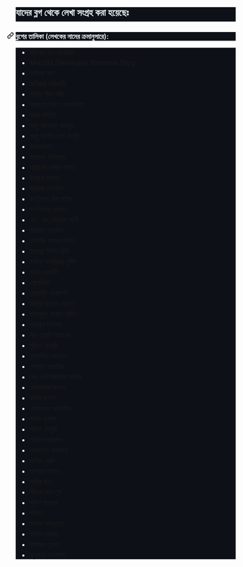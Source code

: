 <h2 dir="auto" style="background-color: #0d1117; border-bottom: 1px solid var(--borderColor-muted, var(--color-border-muted)); box-sizing: border-box; color: #e6edf3; font-family: -apple-system, BlinkMacSystemFont, &quot;Segoe UI&quot;, &quot;Noto Sans&quot;, Helvetica, Arial, sans-serif, &quot;Apple Color Emoji&quot;, &quot;Segoe UI Emoji&quot;; font-weight: var(--base-text-weight-semibold, 600); line-height: 1.25; margin-bottom: 16px; margin-top: 0px !important; padding-bottom: 0.3em;" tabindex="-1">যাদের ব্লগ থেকে লেখা সংগ্রহ করা হয়েছেঃ</h2><h4 dir="auto" style="background-color: #0d1117; box-sizing: border-box; color: #e6edf3; font-family: -apple-system, BlinkMacSystemFont, &quot;Segoe UI&quot;, &quot;Noto Sans&quot;, Helvetica, Arial, sans-serif, &quot;Apple Color Emoji&quot;, &quot;Segoe UI Emoji&quot;; font-size: 16px; font-weight: var(--base-text-weight-semibold, 600); line-height: 1.25; margin-bottom: 16px; margin-top: 24px;" tabindex="-1"><a aria-hidden="true" class="anchor" href="https://github.com/me-shaon/bangla-programming-resources/blob/master/blog-list.md#%E0%A6%AC%E0%A7%8D%E0%A6%B2%E0%A6%97%E0%A7%87%E0%A6%B0-%E0%A6%A4%E0%A6%BE%E0%A6%B2%E0%A6%BF%E0%A6%95%E0%A6%BE-%E0%A6%B2%E0%A7%87%E0%A6%96%E0%A6%95%E0%A7%87%E0%A6%B0-%E0%A6%A8%E0%A6%BE%E0%A6%AE%E0%A7%87%E0%A6%B0-%E0%A6%95%E0%A7%8D%E0%A6%B0%E0%A6%AE%E0%A6%BE%E0%A6%A8%E0%A7%81%E0%A6%B8%E0%A6%BE%E0%A6%B0%E0%A7%87" id="user-content-ব্লগের-তালিকা-লেখকের-নামের-ক্রমানুসারে" style="background-color: transparent; box-sizing: border-box; float: left; line-height: 1; margin-left: -20px; padding-right: 4px; position: absolute; text-decoration-line: none;"><svg aria-hidden="true" class="octicon octicon-link" height="16" version="1.1" viewbox="0 0 16 16" width="16"><path d="m7.775 3.275 1.25-1.25a3.5 3.5 0 1 1 4.95 4.95l-2.5 2.5a3.5 3.5 0 0 1-4.95 0 .751.751 0 0 1 .018-1.042.751.751 0 0 1 1.042-.018 1.998 1.998 0 0 0 2.83 0l2.5-2.5a2.002 2.002 0 0 0-2.83-2.83l-1.25 1.25a.751.751 0 0 1-1.042-.018.751.751 0 0 1-.018-1.042Zm-4.69 9.64a1.998 1.998 0 0 0 2.83 0l1.25-1.25a.751.751 0 0 1 1.042.018.751.751 0 0 1 .018 1.042l-1.25 1.25a3.5 3.5 0 1 1-4.95-4.95l2.5-2.5a3.5 3.5 0 0 1 4.95 0 .751.751 0 0 1-.018 1.042.751.751 0 0 1-1.042.018 1.998 1.998 0 0 0-2.83 0l-2.5 2.5a1.998 1.998 0 0 0 0 2.83Z"></path></svg></a>ব্লগের তালিকা (লেখকের নামের ক্রমানুসারে):</h4><ul dir="auto" style="background-color: #0d1117; box-sizing: border-box; color: #e6edf3; font-family: -apple-system, BlinkMacSystemFont, &quot;Segoe UI&quot;, &quot;Noto Sans&quot;, Helvetica, Arial, sans-serif, &quot;Apple Color Emoji&quot;, &quot;Segoe UI Emoji&quot;; font-size: 16px; margin-bottom: 0px !important; margin-top: 0px; padding-left: 2em;"><li style="box-sizing: border-box;"><a href="http://www.howtocode.com.bd/" rel="nofollow" style="background-color: transparent; box-sizing: border-box; text-decoration-line: none;">How-to-code</a></li><li style="box-sizing: border-box; margin-top: 0.25em;"><a href="https://developer.mozilla.org/bn-BD/" rel="nofollow" style="background-color: transparent; box-sizing: border-box; text-decoration-line: none;">Mozilla Developer Network Blog</a></li><li style="box-sizing: border-box; margin-top: 0.25em;"><a href="http://binaryrongo.anindyaspaul.com/" rel="nofollow" style="background-color: transparent; box-sizing: border-box; text-decoration-line: none;">অনিন্দ্য পাল</a></li><li style="box-sizing: border-box; margin-top: 0.25em;"><a href="http://deshi.engineer/" rel="nofollow" style="background-color: transparent; box-sizing: border-box; text-decoration-line: none;">অনিরুদ্ধ অধিকারী</a></li><li style="box-sizing: border-box; margin-top: 0.25em;"><a href="http://lordamit.blogspot.com/" rel="nofollow" style="background-color: transparent; box-sizing: border-box; text-decoration-line: none;">অমিত শীল অমি</a></li><li style="box-sizing: border-box; margin-top: 0.25em;"><a href="https://azharibnmostafiz.wordpress.com/" rel="nofollow" style="background-color: transparent; box-sizing: border-box; text-decoration-line: none;">আজহার ইবনে মোস্তাফিজ</a></li><li style="box-sizing: border-box; margin-top: 0.25em;"><a href="http://chorui12.blogspot.com/" rel="nofollow" style="background-color: transparent; box-sizing: border-box; text-decoration-line: none;">আনা ফারিহা</a></li><li style="box-sizing: border-box; margin-top: 0.25em;"><a href="http://masnun.com/" rel="nofollow" style="background-color: transparent; box-sizing: border-box; text-decoration-line: none;">আবু আশরাফ মাসনুন</a></li><li style="box-sizing: border-box; margin-top: 0.25em;"><a href="http://www.abuasifkhan.me/" rel="nofollow" style="background-color: transparent; box-sizing: border-box; text-decoration-line: none;">আবু আসিফ খান চৌধুরী</a></li><li style="box-sizing: border-box; margin-top: 0.25em;"><a href="https://medium.com/@amialavola" rel="nofollow" style="background-color: transparent; box-sizing: border-box; text-decoration-line: none;">আলাভোলা</a></li><li style="box-sizing: border-box; margin-top: 0.25em;"><a href="http://blog.faiyaz.info/" rel="nofollow" style="background-color: transparent; box-sizing: border-box; text-decoration-line: none;">আহমাদ ফাইয়াজ</a></li><li style="box-sizing: border-box; margin-top: 0.25em;"><a href="http://iamshaon.com/" rel="nofollow" style="background-color: transparent; box-sizing: border-box; text-decoration-line: none;">আহমেদ শামীম হাসান</a></li><li style="box-sizing: border-box; margin-top: 0.25em;"><a href="https://sites.google.com/site/smilitude/" rel="nofollow" style="background-color: transparent; box-sizing: border-box; text-decoration-line: none;">ইকরাম মাহমুদ</a></li><li style="box-sizing: border-box; margin-top: 0.25em;"><a href="http://apikothon.com/" rel="nofollow" style="background-color: transparent; box-sizing: border-box; text-decoration-line: none;">ইকরাম হোসাইন</a></li><li style="box-sizing: border-box; margin-top: 0.25em;"><a href="https://intisarbnaim.com/bn/" rel="nofollow" style="background-color: transparent; box-sizing: border-box; text-decoration-line: none;">ইনতিসার বিন নাইম</a></li><li style="box-sizing: border-box; margin-top: 0.25em;"><a href="http://software-engineering-notes-in-bangla.blogspot.com/" rel="nofollow" style="background-color: transparent; box-sizing: border-box; text-decoration-line: none;">ইশতিয়াক হোসেন</a></li><li style="box-sizing: border-box; margin-top: 0.25em;"><a href="https://logicalforhad.wordpress.com/" rel="nofollow" style="background-color: transparent; box-sizing: border-box; text-decoration-line: none;">এস. এম. ফরহাদ আলী</a></li><li style="box-sizing: border-box; margin-top: 0.25em;"><a href="http://tech.jakir.me/" rel="nofollow" style="background-color: transparent; box-sizing: border-box; text-decoration-line: none;">জাকির হোসাইন</a></li><li style="box-sizing: border-box; margin-top: 0.25em;"><a href="https://tanvir002700.wordpress.com/" rel="nofollow" style="background-color: transparent; box-sizing: border-box; text-decoration-line: none;">তানভীর হাসান অনিক</a></li><li style="box-sizing: border-box; margin-top: 0.25em;"><a href="http://subeen.com/" rel="nofollow" style="background-color: transparent; box-sizing: border-box; text-decoration-line: none;">তামান্না নিশাত রিনি</a></li><li style="box-sizing: border-box; margin-top: 0.25em;"><a href="http://subeen.com/" rel="nofollow" style="background-color: transparent; box-sizing: border-box; text-decoration-line: none;">তামিম শাহরিয়ার সুবীন</a></li><li style="box-sizing: border-box; margin-top: 0.25em;"><a href="https://nuhil.net/" rel="nofollow" style="background-color: transparent; box-sizing: border-box; text-decoration-line: none;">নুহিল মেহেদী</a></li><li style="box-sizing: border-box; margin-top: 0.25em;"><a href="http://www.progkriya.org/gyan/" rel="nofollow" style="background-color: transparent; box-sizing: border-box; text-decoration-line: none;">প্রোগক্রিয়া</a></li><li style="box-sizing: border-box; margin-top: 0.25em;"><a href="https://sites.google.com/site/programinggconcept/home" rel="nofollow" style="background-color: transparent; box-sizing: border-box; text-decoration-line: none;">প্রোগ্রামিং কনসেপ্ট</a></li><li style="box-sizing: border-box; margin-top: 0.25em;"><a href="http://www.bazlur.com/" rel="nofollow" style="background-color: transparent; box-sizing: border-box; text-decoration-line: none;">বজলুর রহমান রোকন</a></li><li style="box-sizing: border-box; margin-top: 0.25em;"><a href="https://bn.maateen.me/" rel="nofollow" style="background-color: transparent; box-sizing: border-box; text-decoration-line: none;">মাকসুদুর রহমান মাটিন</a></li><li style="box-sizing: border-box; margin-top: 0.25em;"><a href="http://tuts.nanodesignsbd.com/" rel="nofollow" style="background-color: transparent; box-sizing: border-box; text-decoration-line: none;">মাঈনুল ইসলাম</a></li><li style="box-sizing: border-box; margin-top: 0.25em;"><a href="http://www.progkriya.org/gyan/" rel="nofollow" style="background-color: transparent; box-sizing: border-box; text-decoration-line: none;">মীর ওয়াসি আহমেদ</a></li><li style="box-sizing: border-box; margin-top: 0.25em;"><a href="https://mukitmkbs.wordpress.com/" rel="nofollow" style="background-color: transparent; box-sizing: border-box; text-decoration-line: none;">মুকিত চৌধুরী</a></li><li style="box-sizing: border-box; margin-top: 0.25em;"><a href="http://shoshikkha.com/" rel="nofollow" style="background-color: transparent; box-sizing: border-box; text-decoration-line: none;">মুনতাসির ওয়াহেদ</a></li><li style="box-sizing: border-box; margin-top: 0.25em;"><a href="http://shoshikkha.com/" rel="nofollow" style="background-color: transparent; box-sizing: border-box; text-decoration-line: none;">মেসবাহ তানভীর</a></li><li style="box-sizing: border-box; margin-top: 0.25em;"><a href="http://subeen.com/" rel="nofollow" style="background-color: transparent; box-sizing: border-box; text-decoration-line: none;">মোঃ শফিউজ্জামান রাজিব</a></li><li style="box-sizing: border-box; margin-top: 0.25em;"><a href="http://mrubel.com/" rel="nofollow" style="background-color: transparent; box-sizing: border-box; text-decoration-line: none;">মোশাররফ রুবেল</a></li><li style="box-sizing: border-box; margin-top: 0.25em;"><a href="http://www.somewhereinblog.net/blog/ragibhasanblog/" rel="nofollow" style="background-color: transparent; box-sizing: border-box; text-decoration-line: none;">রাগিব হাসান</a></li><li style="box-sizing: border-box; margin-top: 0.25em;"><a href="https://rezwanarefin01.github.io/" rel="nofollow" style="background-color: transparent; box-sizing: border-box; text-decoration-line: none;">রেজওয়ান আরেফিন</a></li><li style="box-sizing: border-box; margin-top: 0.25em;"><a href="https://iishanto.com/" rel="nofollow" style="background-color: transparent; box-sizing: border-box; text-decoration-line: none;">শরিফ হাসান</a></li><li style="box-sizing: border-box; margin-top: 0.25em;"><a href="http://www.techsharif.com/" rel="nofollow" style="background-color: transparent; box-sizing: border-box; text-decoration-line: none;">শরীফ চৌধুরী</a></li><li style="box-sizing: border-box; margin-top: 0.25em;"><a href="http://shakilcompetitiveprogramming.blogspot.com/" rel="nofollow" style="background-color: transparent; box-sizing: border-box; text-decoration-line: none;">শাকিল আহমেদ</a></li><li style="box-sizing: border-box; margin-top: 0.25em;"><a href="http://www.shafaetsplanet.com/planetcoding/" rel="nofollow" style="background-color: transparent; box-sizing: border-box; text-decoration-line: none;">শাফায়েত আশরাফ</a></li><li style="box-sizing: border-box; margin-top: 0.25em;"><a href="https://bn.shameem.me/" rel="nofollow" style="background-color: transparent; box-sizing: border-box; text-decoration-line: none;">শামীম রেজা</a></li><li style="box-sizing: border-box; margin-top: 0.25em;"><a href="http://shoshikkha.com/" rel="nofollow" style="background-color: transparent; box-sizing: border-box; text-decoration-line: none;">সাদমান সাকিব</a></li><li style="box-sizing: border-box; margin-top: 0.25em;"><a href="http://samirdas.com/" rel="nofollow" style="background-color: transparent; box-sizing: border-box; text-decoration-line: none;">সামির দাস</a></li><li style="box-sizing: border-box; margin-top: 0.25em;"><a href="https://www.facebook.com/SD.Turja" rel="nofollow" style="background-color: transparent; box-sizing: border-box; text-decoration-line: none;">সীমান্ত দেব তূর্য</a></li><li style="box-sizing: border-box; margin-top: 0.25em;"><a href="https://returnzerooo.wordpress.com/" rel="nofollow" style="background-color: transparent; box-sizing: border-box; text-decoration-line: none;">সুদীপ সরকার</a></li><li style="box-sizing: border-box; margin-top: 0.25em;"><a href="http://shoshikkha.com/" rel="nofollow" style="background-color: transparent; box-sizing: border-box; text-decoration-line: none;">স্বশিক্ষা</a></li><li style="box-sizing: border-box; margin-top: 0.25em;"><a href="http://hellohasan.com/" rel="nofollow" style="background-color: transparent; box-sizing: border-box; text-decoration-line: none;">হাসান আবদুল্লাহ</a></li><li style="box-sizing: border-box; margin-top: 0.25em;"><a href="https://hasin.me/" rel="nofollow" style="background-color: transparent; box-sizing: border-box; text-decoration-line: none;">হাসিন হায়দার</a></li><li style="box-sizing: border-box; margin-top: 0.25em;"><a href="https://with.dibakar.me/" rel="nofollow" style="background-color: transparent; box-sizing: border-box; text-decoration-line: none;">দিবাকর সূত্রধর</a></li><li style="box-sizing: border-box; margin-top: 0.25em;"><a href="https://with.zonayed.me/bn" rel="nofollow" style="background-color: transparent; box-sizing: border-box; text-decoration-line: none;">জুনায়েদ আহমেদ</a></li></ul>
